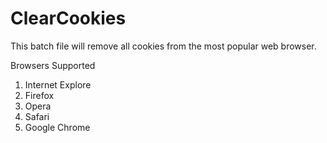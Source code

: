 # ClearCookies
This batch file will remove all cookies from the most popular web browser.

Browsers Supported

1) Internet Explore
2) Firefox
3) Opera
4) Safari
5) Google Chrome


